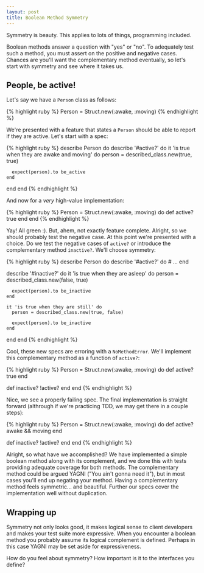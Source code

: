 ```yaml
---
layout: post
title: Boolean Method Symmetry
---
```


Symmetry is beauty. This applies to lots of things, programming included.

Boolean methods answer a question with "yes" or "no". To adequately test such a
method, you must assert on the positive and negative cases. Chances are you'll
want the complementary method eventually, so let's start with symmetry and see
where it takes us.

## People, be active!

Let's say we have a `Person` class as follows:

{% highlight ruby %}
Person = Struct.new(:awake, :moving)
{% endhighlight %}

We're presented with a feature that states a `Person` should be able to report
if they are active. Let's start with a spec:

{% highlight ruby %}
describe Person do
  describe '#active?' do
    it 'is true when they are awake and moving' do
      person = described_class.new(true, true)

      expect(person).to be_active
    end
  end
end
{% endhighlight %}

And now for a _very_ high-value implementation:

{% highlight ruby %}
Person = Struct.new(:awake, :moving) do
  def active?
    true
  end
end
{% endhighlight %}

Yay! All green :). But, ahem, not exactly feature complete. Alright, so we
should probably test the negative case. At this point we're presented with
a choice. Do we test the negative cases of `active?` or introduce the
complementary method `inactive?`. We'll choose symmetry:

{% highlight ruby %}
describe Person do
  describe '#active?' do
    # ...
  end

  describe '#inactive?' do
    it 'is true when they are asleep' do
      person = described_class.new(false, true)

      expect(person).to be_inactive
    end

    it 'is true when they are still' do
      person = described_class.new(true, false)

      expect(person).to be_inactive
    end
  end
end
{% endhighlight %}

Cool, these new specs are erroring with a `NoMethodError`. We'll implement
this complementary method as a function of `active?`:

{% highlight ruby %}
Person = Struct.new(:awake, :moving) do
  def active?
    true
  end

  def inactive?
    !active?
  end
end
{% endhighlight %}

Nice, we see a properly failing spec. The final implementation is straight forward
(althrough if we're practicing TDD, we may get there in a couple steps):

{% highlight ruby %}
Person = Struct.new(:awake, :moving) do
  def active?
    awake && moving
  end

  def inactive?
    !active?
  end
end
{% endhighlight %}

Alright, so what have we accomplished? We have implemented a simple boolean method
along with its complement, and we done this with tests providing adequate coverage
for both methods. The complementary method could be argued YAGNI ("You ain't
gonna need it"), but in most cases you'll end up negating your method. Having a
complementary method feels symmetric... and beautiful. Further our specs
cover the implementation well without duplication.

## Wrapping up

Symmetry not only looks good, it makes logical sense to client developers and
makes your test suite more expressive. When you encounter a boolean method you
probably assume its logical complement is defined. Perhaps in this case YAGNI
may be set aside for expressiveness.

How do you feel about symmetry? How important is it to the interfaces you define?
